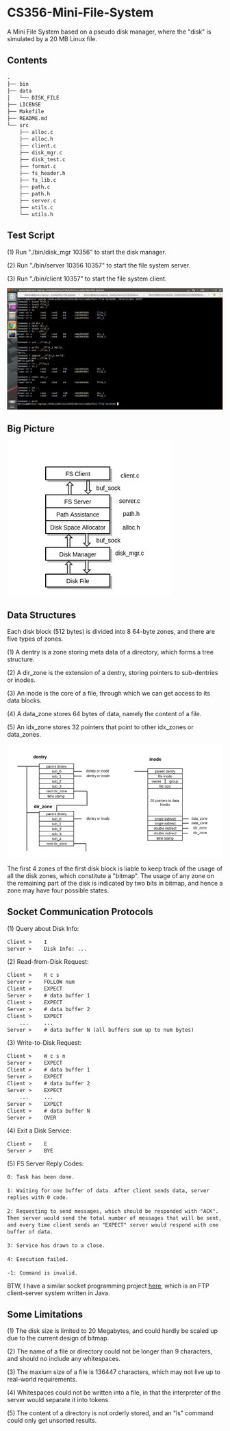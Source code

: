 # CS356-Mini-File-System

A Mini File System based on a pseudo disk manager, where the "disk" is simulated by a 20 MB Linux file.


## Contents

	.
	├── bin
	├── data
	│   └── DISK_FILE
	├── LICENSE
	├── Makefile
	├── README.md
	└── src
		├── alloc.c
		├── alloc.h
		├── client.c
		├── disk_mgr.c
		├── disk_test.c
		├── format.c
		├── fs_header.h
		├── fs_lib.c
		├── path.c
		├── path.h
		├── server.c
		├── utils.c
		└── utils.h


## Test Script

(1) Run "./bin/disk_mgr 10356" to start the disk manager.

(2) Run "./bin/server 10356 10357" to start the file system server.

(3) Run "./bin/client 10357" to start the file system client.


![test](doc/test_script.png)


## Big Picture

![Architecture](doc/arch.jpg)


## Data Structures

Each disk block (512 bytes) is divided into 8 64-byte zones, and there are five types of zones.

(1) A dentry is a zone storing meta data of a directory, which forms a tree structure.

(2) A dir\_zone is the extension of a dentry, storing pointers to sub-dentries or inodes.

(3) An inode is the core of a file, through which we can get access to its data blocks.

(4) A data\_zone stores 64 bytes of data, namely the content of a file.

(5) An idx\_zone stores 32 pointers that point to other idx\_zones or data\_zones.

![Structures](doc/struct.jpg)

The first 4 zones of the first disk block is liable to keep track of the usage of all the disk zones, which constitute a "bitmap". 
The usage of any zone on the remaining part of the disk is indicated by two bits in bitmap, and hence a zone may have four possible states.


## Socket Communication Protocols

(1) Query about Disk Info:

	Client >	I
	Server >	Disk Info: ...

(2) Read-from-Disk Request:

	Client >	R c s
	Server >	FOLLOW num
    Client >    EXPECT
	Server >	# data buffer 1
    Client >    EXPECT
	Server > 	# data buffer 2
    Client >    EXPECT
		...		...
	Server >	# data buffer N	(all buffers sum up to num bytes)

(3) Write-to-Disk Request:

	Client >	W c s n
	Server >	EXPECT
	Client >	# data buffer 1
	Server >	EXPECT
	Client > 	# data buffer 2
	Server >	EXPECT
		...		...
	Server >	EXPECT
	Client >	# data buffer N
	Server >	OVER

(4) Exit a Disk Service:

	Client >	E
	Server >	BYE

(5) FS Server Reply Codes:

    0: Task has been done.

    1: Waiting for one buffer of data. After client sends data, server replies with 0 code.

    2: Requesting to send messages, which should be responded with "ACK".
    Then server would send the total number of messages that will be sent,
    and every time client sends an "EXPECT" server would respond with one buffer of data.
    
    3: Service has drawn to a close.

    4: Execution failed.

    -1: Command is invalid.


BTW, I have a similar socket programming project [here](https://github.com/DevinZ1993/Notebook-of-SJTU/tree/master/courses/FTP), 
which is an FTP client-server system written in Java.


## Some Limitations

(1) The disk size is limited to 20 Megabytes, and could hardly be scaled up due to the current design of bitmap.

(2) The name of a file or directory could not be longer than 9 characters, and should no include any whitespaces.

(3) The maxium size of a file is 136447 characters, which may not live up to real-world requirements.

(4) Whitespaces could not be written into a file, in that the interpreter of the server would separate it into tokens.

(5) The content of a directory is not orderly stored, and an "ls" command could only get unsorted results.


